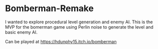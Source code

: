# Bomberman-Remake
I wanted to explore procedural level generation and enemy AI.
This is the MVP for the bomerman game using Perlin noise to generate the level and basic enemy AI.

Can be played at https://hdunphy15.itch.io/bomberman  

